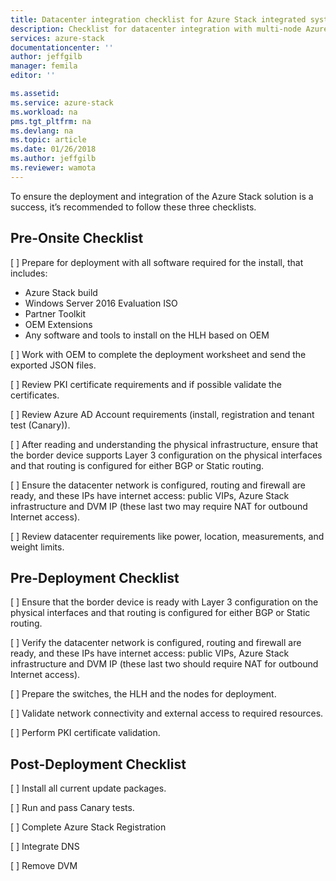 ```yaml
---
title: Datacenter integration checklist for Azure Stack integrated systems | Microsoft Docs
description: Checklist for datacenter integration with multi-node Azure Stack.
services: azure-stack
documentationcenter: ''
author: jeffgilb
manager: femila
editor: ''

ms.assetid: 
ms.service: azure-stack
ms.workload: na
pms.tgt_pltfrm: na
ms.devlang: na
ms.topic: article
ms.date: 01/26/2018
ms.author: jeffgilb
ms.reviewer: wamota
---
```


To ensure the deployment and integration of the Azure Stack solution is a success, it’s recommended to follow these three checklists.

## Pre-Onsite Checklist 
[  ] Prepare for deployment with all software required for the install, that includes: 
  - Azure Stack build 
  - Windows Server 2016 Evaluation ISO 
  - Partner Toolkit 
  - OEM Extensions 
  - Any software and tools to install on the HLH based on OEM 

[  ] Work with OEM to complete the deployment worksheet and send the exported JSON files. 

[  ] Review PKI certificate requirements and if possible validate the certificates. 

[  ] Review Azure AD Account requirements (install, registration and tenant test (Canary)). 

[  ] After reading and understanding the physical infrastructure, ensure that the border device supports Layer 3 configuration on the physical interfaces and that routing is configured for either BGP or Static routing. 

[  ] Ensure the datacenter network is configured, routing and firewall are ready, and these IPs have internet access: public VIPs, Azure Stack infrastructure and DVM IP (these last two may require NAT for outbound Internet access). 

[  ] Review datacenter requirements like power, location, measurements, and weight limits. 

## Pre-Deployment Checklist 
[  ] Ensure that the border device is ready with Layer 3 configuration on the physical interfaces and that routing is configured for either BGP or Static routing.

[  ] Verify the datacenter network is configured, routing and firewall are ready, and these IPs have internet access: public VIPs, Azure Stack infrastructure and DVM IP (these last two should require NAT for outbound Internet access). 

[  ] Prepare the switches, the HLH and the nodes for deployment. 

[  ] Validate network connectivity and external access to required resources. 

[  ] Perform PKI certificate validation. 

## Post-Deployment Checklist 
[  ] Install all current update packages. 

[  ] Run and pass Canary tests. 

[  ] Complete Azure Stack Registration 

[  ] Integrate DNS 

[  ] Remove DVM 
